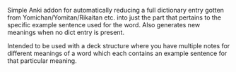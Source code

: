 Simple Anki addon for automatically reducing a full dictionary entry gotten from Yomichan/Yomitan/Rikaitan etc. into just the part that pertains to the specific example sentence used for the word. Also generates new meanings when no dict entry is present.

Intended to be used with a deck structure where you have multiple notes for different meanings of a word which each contains an example sentence for that particular meaning.
